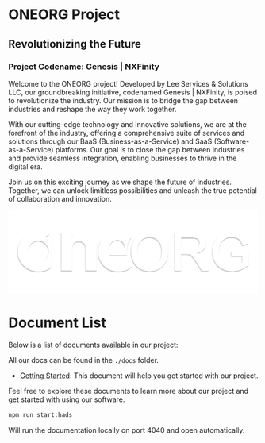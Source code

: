 # ONEORG Project

## Revolutionizing the Future

### Project Codename: Genesis | NXFinity

Welcome to the ONEORG project! Developed by Lee Services & Solutions LLC, our groundbreaking initiative, codenamed Genesis | NXFinity, is poised to revolutionize the industry. Our mission is to bridge the gap between industries and reshape the way they work together.

With our cutting-edge technology and innovative solutions, we are at the forefront of the industry, offering a comprehensive suite of services and solutions through our BaaS (Business-as-a-Service) and SaaS (Software-as-a-Service) platforms. Our goal is to close the gap between industries and provide seamless integration, enabling businesses to thrive in the digital era.

Join us on this exciting journey as we shape the future of industries. Together, we can unlock limitless possibilities and unleash the true potential of collaboration and innovation.

![Image](./assets/images/logos/oneorg_light.png)

# Document List

Below is a list of documents available in our project:

All our docs can be found in the `./docs` folder.

- [Getting Started](./docs/started/started.md): This document will help you get started with our project.

Feel free to explore these documents to learn more about our project and get started with using our software.

```bash
npm run start:hads
```
Will run the documentation locally on port 4040 and open automatically.
